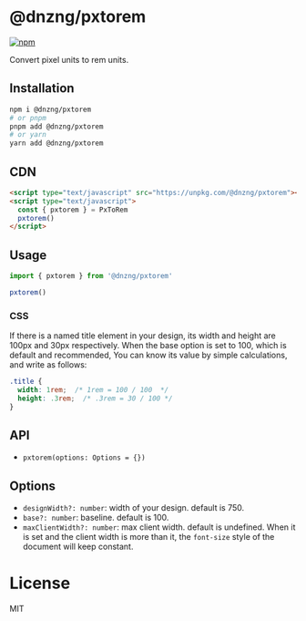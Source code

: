 # @dnzng/pxtorem

[![npm](https://img.shields.io/npm/v/@dnzng/pxtorem.svg)](https://www.npmjs.com/package/@dnzng/pxtorem)

Convert pixel units to rem units.

## Installation

```bash
npm i @dnzng/pxtorem
# or pnpm
pnpm add @dnzng/pxtorem
# or yarn
yarn add @dnzng/pxtorem
```

## CDN

```html
<script type="text/javascript" src="https://unpkg.com/@dnzng/pxtorem"></script>
<script type="text/javascript">
  const { pxtorem } = PxToRem
  pxtorem()
</script>
```

## Usage

```js
import { pxtorem } from '@dnzng/pxtorem'

pxtorem()
```

### CSS

If there is a named title element in your design, its width and height are 100px and 30px respectively. When the base option is set to 100, which is default and recommended, You can know its value by simple calculations, and write as follows:

```css
.title {
  width: 1rem;  /* 1rem = 100 / 100  */
  height: .3rem;  /* .3rem = 30 / 100 */
}
```

## API

- `pxtorem(options: Options = {})`

## Options

- `designWidth?: number`: width of your design. default is 750.
- `base?: number`: baseline. default is 100.
- `maxClientWidth?: number`: max client width. default is undefined. When it is set and the client width is more than it, the `font-size` style of the document will keep constant.

# License

MIT

